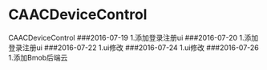 # CAACDeviceControl
CAACDeviceControl
###2016-07-19
  1.添加登录注册ui
###2016-07-20
  1.添加登录注册ui
###2016-07-22
  1.ui修改
###2016-07-24
  1.ui修改
###2016-07-26
  1.添加Bmob后端云
